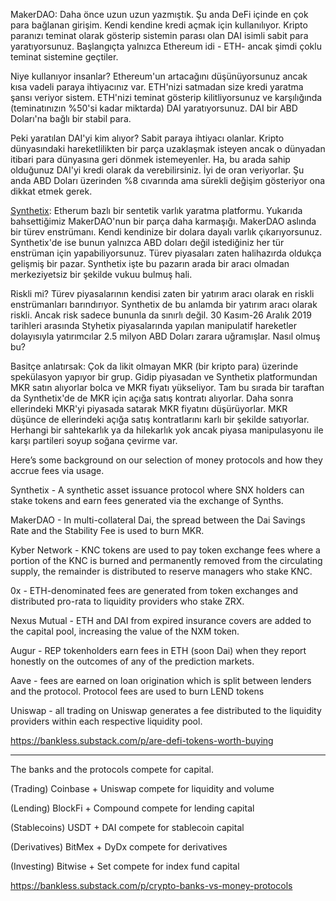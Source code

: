 MakerDAO: Daha önce uzun uzun yazmıştık. Şu anda DeFi içinde en çok para bağlanan girişim. Kendi kendine kredi açmak için kullanılıyor. Kripto paranızı teminat olarak gösterip sistemin parası olan DAI isimli sabit para yaratıyorsunuz. Başlangıçta yalnızca Ethereum idi - ETH- ancak şimdi çoklu teminat sistemine geçtiler. 

Niye kullanıyor insanlar? Ethereum'un artacağını düşünüyorsunuz ancak kısa vadeli paraya ihtiyacınız var. ETH'nizi satmadan size kredi yaratma şansı veriyor sistem. ETH'nizi teminat gösterip kilitliyorsunuz ve karşılığında (teminatınızın %50'si kadar miktarda) DAI yaratıyorsunuz. DAI bir ABD Doları'na bağlı bir stabil para. 

Peki yaratılan DAI'yi kim alıyor? Sabit paraya ihtiyacı olanlar. Kripto dünyasındaki hareketlilikten bir parça uzaklaşmak isteyen ancak o dünyadan itibari para dünyasına geri dönmek istemeyenler. Ha, bu arada sahip olduğunuz DAI'yi kredi olarak da verebilirsiniz. İyi de oran veriyorlar. Şu anda ABD Doları üzerinden %8 cıvarında ama sürekli değişim gösteriyor ona dikkat etmek gerek. 



[Synthetix](https://www.synthetix.io/): Etherum bazlı bir sentetik varlık yaratma platformu. Yukarıda bahsettiğimiz MakerDAO'nun bir parça daha karmaşığı. MakerDAO aslında bir türev enstrümanı. Kendi kendinize bir dolara dayalı varlık çıkarıyorsunuz. Synthetix'de ise bunun yalnızca ABD doları değil istediğiniz her tür enstrüman için yapabiliyorsunuz. Türev piyasaları zaten halihazırda oldukça gelişmiş bir pazar. Synthetix işte bu pazarın arada bir aracı olmadan merkeziyetsiz bir şekilde vukuu bulmuş hali. 

Riskli mi? Türev piyasalarının kendisi zaten bir yatırım aracı olarak en riskli enstrümanları barındırıyor. Synthetix de bu anlamda bir yatırım aracı olarak riskli. Ancak risk sadece bununla da sınırlı değil. 30 Kasım-26 Aralık 2019 tarihleri arasında Styhetix piyasalarında yapılan manipulatif hareketler dolayısıyla yatırımcılar 2.5 milyon ABD Doları zarara uğramışlar. Nasıl olmuş bu?

Basitçe anlatırsak: Çok da likit olmayan MKR (bir kripto para) üzerinde spekülasyon yapıyor bir grup. Gidip piyasadan ve Synthetix platformundan MKR satın alıyorlar bolca ve MKR fiyatı yükseliyor. Tam bu sırada bir taraftan da Synthetix'de de MKR için açığa satış kontratı alıyorlar. Daha sonra ellerindeki MKR'yi piyasada satarak MKR fiyatını düşürüyorlar. MKR düşünce de ellerindeki açığa satış kontratlarını karlı bir şekilde satıyorlar. Herhangi bir sahtekarlık ya da hilekarlık yok ancak piyasa manipulasyonu ile karşı partileri soyup soğana çevirme var. 


Here’s some background on our selection of money protocols and how they accrue fees via usage.

Synthetix - A synthetic asset issuance protocol where SNX holders can stake tokens and earn fees generated via the exchange of Synths.

MakerDAO - In multi-collateral Dai, the spread between the Dai Savings Rate and the Stability Fee is used to burn MKR. 

Kyber Network -  KNC tokens are used to pay token exchange fees where a portion of the KNC is burned and permanently removed from the circulating supply, the remainder is distributed to reserve managers who stake KNC.

0x - ETH-denominated fees are generated from token exchanges and distributed pro-rata to liquidity providers who stake ZRX.

Nexus Mutual - ETH and DAI from expired insurance covers are added to the capital pool, increasing the value of the NXM token. 

Augur -  REP tokenholders earn fees in ETH (soon Dai) when they report honestly on the outcomes of any of the prediction markets.

Aave - fees are earned on loan origination which is split between lenders and the protocol. Protocol fees are used to burn LEND tokens

Uniswap - all trading on Uniswap generates a fee distributed to the liquidity providers within each respective liquidity pool. 

https://bankless.substack.com/p/are-defi-tokens-worth-buying 

---

The banks and the protocols compete for capital.

(Trading) Coinbase + Uniswap compete for liquidity and volume

(Lending) BlockFi + Compound compete for lending capital

(Stablecoins) USDT + DAI compete for stablecoin capital

(Derivatives) BitMex + DyDx compete for derivatives

(Investing) Bitwise + Set compete for index fund capital

https://bankless.substack.com/p/crypto-banks-vs-money-protocols 
